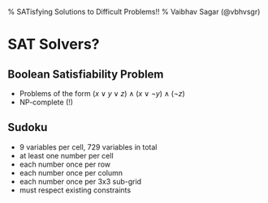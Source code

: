 % SATisfying Solutions to Difficult Problems!!
% Vaibhav Sagar (@vbhvsgr)

# SAT Solvers?

## Boolean Satisfiability Problem

- Problems of the form $(x \vee y \vee z) \wedge (x \vee \neg y) \wedge (\neg z)$
- NP-complete (!)

## Sudoku

- 9 variables per cell, 729 variables in total
- at least one number per cell
- each number once per row
- each number once per column
- each number once per 3x3 sub-grid
- must respect existing constraints
